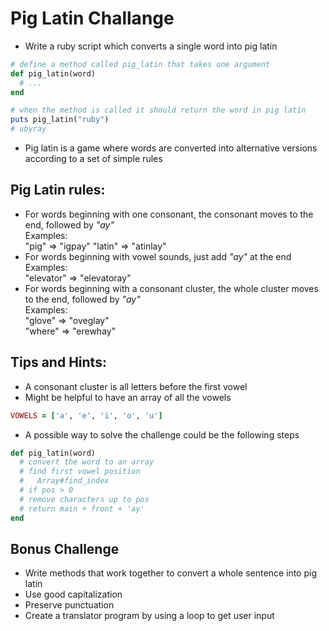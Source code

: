 # Pig Latin Challange

- Write a ruby script which converts a single word into pig latin
```ruby
# define a method called pig_latin that takes one argument
def pig_latin(word)
  # ...
end

# when the method is called it should return the word in pig latin
puts pig_latin("ruby")
# ubyray
```
- Pig latin is a game where words are converted into alternative versions according to a set of simple rules

## Pig Latin rules:

- For words beginning with one consonant, the consonant moves to the end, followed by *"ay"*<br>
Examples: <br>
"pig" => "igpay"
"latin" => "atinlay"
- For words beginning with vowel sounds, just add *"ay"* at the end<br>
Examples: <br>
"elevator" => "elevatoray"
- For words beginning with a consonant cluster, the whole cluster moves to the end, followed by *"ay"*<br>
Examples: <br>
"glove" => "oveglay"<br>
"where" => "erewhay"

## Tips and Hints:
- A consonant cluster is all letters before the first vowel
- Might be helpful to have an array of all the vowels
```ruby
VOWELS = ['a', 'e', 'i', 'o', 'u']
```
- A possible way to solve the challenge could be the following steps
```ruby
def pig_latin(word)
  # convert the word to an array
  # find first vowel position
  #   Array#find_index
  # if pos > 0
  # remove characters up to pos
  # return main + front + 'ay'
end
```

## Bonus Challenge

- Write methods that work together to convert a whole sentence into pig latin
- Use good capitalization
- Preserve punctuation
- Create a translator program by using a loop to get user input